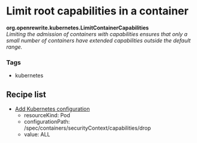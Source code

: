 # Limit root capabilities in a container

**org.openrewrite.kubernetes.LimitContainerCapabilities**  
_Limiting the admission of containers with capabilities ensures that only a small number of containers have extended capabilities outside the default range._

### Tags

* kubernetes

## Recipe list

* [Add Kubernetes configuration](../kubernetes/addconfiguration.md)
  * resourceKind: Pod
  * configurationPath: /spec/containers/securityContext/capabilities/drop
  * value: ALL

